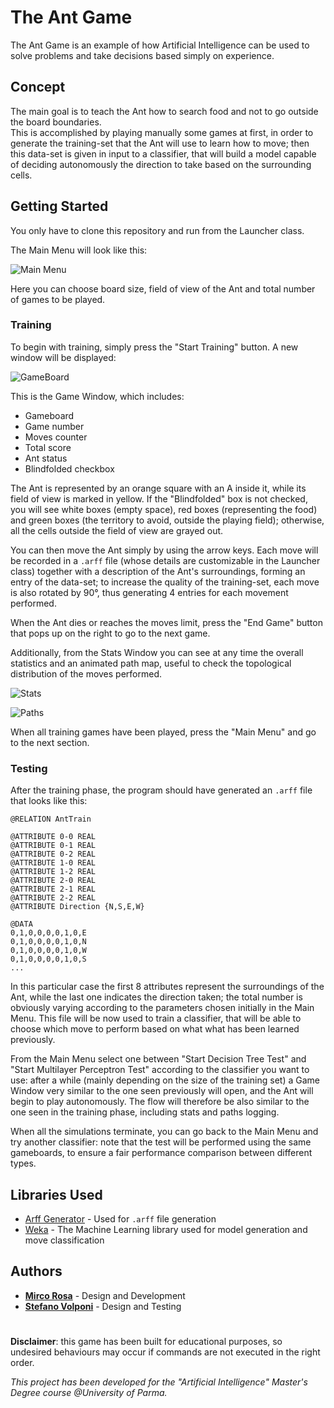 # The Ant Game
The Ant Game is an example of how Artificial Intelligence can be used to solve problems and take decisions based simply on experience.

## Concept
The main goal is to teach the Ant how to search food and not to go outside the board boundaries.\
This is accomplished by playing manually some games at first, in order to generate the training-set that the Ant will use to learn how to move; then this data-set is given in input to a classifier, that will build a model capable of deciding autonomously the direction to take based on the surrounding cells.

## Getting Started
You only have to clone this repository and run from the Launcher class.

The Main Menu will look like this:

![Main Menu](img/mainMenu.png "Main Menu")

Here you can choose board size, field of view of the Ant and total number of games to be played.

### Training
To begin with training, simply press the "Start Training" button. A new window will be displayed:

![GameBoard](img/board.png "Gameboard")

This is the Game Window, which includes:
- Gameboard
- Game number
- Moves counter
- Total score
- Ant status
- Blindfolded checkbox

The Ant is represented by an orange square with an A inside it, while its field of view is marked in yellow. If the "Blindfolded" box is not checked, you will see white boxes (empty space), red boxes (representing the food) and green boxes (the territory to avoid, outside the playing field); otherwise, all the cells outside the field of view are grayed out.

You can then move the Ant simply by using the arrow keys. Each move will be recorded in a `.arff` file (whose details are customizable in the Launcher class) together with a description of the Ant's surroundings, forming an entry of the data-set; to increase the quality of the training-set, each move is also rotated by 90°, thus generating 4 entries for each movement performed.

When the Ant dies or reaches the moves limit, press the "End Game" button that pops up on the right to go to the next game.

Additionally, from the Stats Window you can see at any time the overall statistics and an animated path map, useful to check the topological distribution of the moves performed.

![Stats](img/stats.png "Stats")

![Paths](img/paths.png "paths")

When all training games have been played, press the "Main Menu" and go to the next section.

### Testing
After the training phase, the program should have generated an `.arff` file that looks like this:

```
@RELATION AntTrain

@ATTRIBUTE 0-0 REAL
@ATTRIBUTE 0-1 REAL
@ATTRIBUTE 0-2 REAL
@ATTRIBUTE 1-0 REAL
@ATTRIBUTE 1-2 REAL
@ATTRIBUTE 2-0 REAL
@ATTRIBUTE 2-1 REAL
@ATTRIBUTE 2-2 REAL
@ATTRIBUTE Direction {N,S,E,W}

@DATA
0,1,0,0,0,0,1,0,E
0,1,0,0,0,0,1,0,N
0,1,0,0,0,0,1,0,W
0,1,0,0,0,0,1,0,S
...
```
In this particular case the first 8 attributes represent the surroundings of the Ant, while the last one indicates the direction taken; the total number is obviously varying according to the parameters chosen initially in the Main Menu. This file will be now used to train a classifier, that will be able to choose which move to perform based on what what has been learned previously.

From the Main Menu select one between "Start Decision Tree Test" and "Start Multilayer Perceptron Test" according to the classifier you want to use: after a while (mainly depending on the size of the training set) a Game Window very similar to the one seen previously will open, and the Ant will begin to play autonomously. The flow will therefore be also similar to the one seen in the training phase, including stats and paths logging.

When all the simulations terminate, you can go back to the Main Menu and try another classifier: note that the test will be performed using the same gameboards, to ensure a fair performance comparison between different types.

## Libraries Used
- [Arff Generator](https://github.com/MircoRosa/arff-generator) - Used for `.arff` file generation
- [Weka](https://www.cs.waikato.ac.nz/ml/weka/) - The Machine Learning library used for model generation and move classification

## Authors
* [**Mirco Rosa**](https://github.com/MircoRosa) - Design and Development
* [**Stefano Volponi**](https://github.com/dinozof) - Design and Testing

#
**Disclaimer**: this game has been built for educational purposes, so undesired behaviours may occur if commands are not executed in the right order.

_This project has been developed for the "Artificial Intelligence" Master's Degree course @University of Parma._